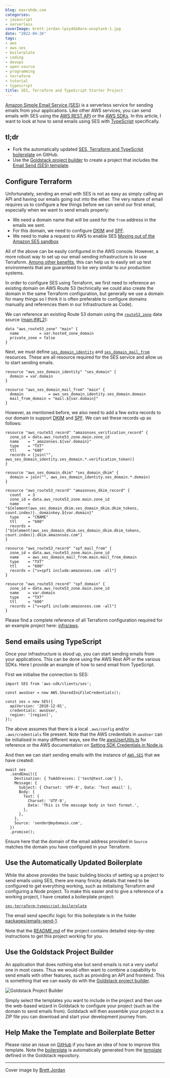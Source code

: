 ```yaml
---
blog: maxrohde.com
categories:
- javascript
- serverless
coverImage: brett-jordan-lpzy4da9aro-unsplash-1.jpg
date: "2022-04-26"
tags:
- aws
- aws-ses
- boilerplate
- coding
- devops
- open-source
- programming
- terraform
- tutorial
- typescript
title: SES, Terraform and TypeScript Starter Project
---
```


[Amazon Simple Email Service (SES)](https://aws.amazon.com/ses/) is a serverless service for sending emails from your applications. Like other AWS services, you can send emails with SES using the [AWS REST API](https://docs.aws.amazon.com/apigateway/latest/developerguide/apigateway-rest-api.html) or the [AWS SDKs](https://aws.amazon.com/tools/). In this article, I want to look at how to send emails using SES with [TypeScript](https://www.typescriptlang.org/) specifically.

## tl;dr

- Fork the automatically updated [SES, Terraform and TypeScript boilerplate](https://github.com/goldstack/ses-terraform-typescript-boilerplate) on GitHub.
- Use the [Goldstack project builder](https://goldstack.party/build) to create a project that includes the [Email Send (SES) template](https://goldstack.party/templates/ses).

## Configure Terraform

Unfortunately, sending an email with SES is not as easy as simply calling an API and having our emails going out into the ether. The very nature of email requires us to configure a few things before we can send our first email, especially when we want to send emails properly:

- We need a domain name that will be used for the `from` address in the emails we sent.
- For this domain, we need to configure [DKIM](https://en.wikipedia.org/wiki/DomainKeys_Identified_Mail) and [SPF](https://en.wikipedia.org/wiki/Sender_Policy_Framework).
- We need to make a request to AWS to enable SES [Moving out of the Amazon SES sandbox](https://docs.aws.amazon.com/ses/latest/dg/request-production-access.html)

All of the above can be easily configured in the AWS console. However, a more robust way to set up our email sending infrastructure is to use Terraform. [Among other benefits](https://poddardiksha.wordpress.com/2021/08/09/introduction-to-infrastructure-as-code-with-terraform-and-how-to-configure-terraform-server/), this can help us to easily set up test environments that are guaranteed to be very similar to our production systems.

In order to configure SES using Terraform, we first need to reference an existing domain on AWS Route 53 (technically we could also create the domain in the same Terraform configuration, but generally we use a domain for many things so I think it is often preferable to configure domains manually and references them in our Infrastructure as Code).

We can reference an existing Route 53 domain using the [`route53_zone`](https://registry.terraform.io/providers/hashicorp/aws/latest/docs/data-sources/route53_zone) data source ([main.tf#L2](https://github.com/goldstack/ses-terraform-typescript-boilerplate/blob/master/packages/email-send-1/infra/aws/main.tf#L2)):

```
data "aws_route53_zone" "main" {
  name         = var.hosted_zone_domain
  private_zone = false
}
```

Next, we must define [`ses_domain_identity`](https://registry.terraform.io/providers/hashicorp/aws/latest/docs/resources/ses_domain_identity) and [`ses_domain_mail_from`](https://registry.terraform.io/providers/hashicorp/aws/latest/docs/resources/ses_domain_mail_from) resources. These are all resource required for the SES service and allow us to start sending emails.

```
resource "aws_ses_domain_identity" "ses_domain" {
  domain = var.domain
}

resource "aws_ses_domain_mail_from" "main" {
  domain           = aws_ses_domain_identity.ses_domain.domain
  mail_from_domain = "mail.${var.domain}"
}
```

However, as mentioned before, we also need to add a few extra records to our domain to support [DKIM](https://en.wikipedia.org/wiki/DomainKeys_Identified_Mail) and [SPF](https://en.wikipedia.org/wiki/Sender_Policy_Framework). We can set these records up as follows:

```
resource "aws_route53_record" "amazonses_verification_record" {
  zone_id = data.aws_route53_zone.main.zone_id
  name    = "_amazonses.${var.domain}"
  type    = "TXT"
  ttl     = "600"
  records = [join("", aws_ses_domain_identity.ses_domain.*.verification_token)]
}

resource "aws_ses_domain_dkim" "ses_domain_dkim" {
  domain = join("", aws_ses_domain_identity.ses_domain.*.domain)
}

resource "aws_route53_record" "amazonses_dkim_record" {
  count   = 3
  zone_id = data.aws_route53_zone.main.zone_id
  name    = "${element(aws_ses_domain_dkim.ses_domain_dkim.dkim_tokens, count.index)}._domainkey.${var.domain}"
  type    = "CNAME"
  ttl     = "600"
  records = ["${element(aws_ses_domain_dkim.ses_domain_dkim.dkim_tokens, count.index)}.dkim.amazonses.com"]
}

resource "aws_route53_record" "spf_mail_from" {
  zone_id = data.aws_route53_zone.main.zone_id
  name    = aws_ses_domain_mail_from.main.mail_from_domain
  type    = "TXT"
  ttl     = "600"
  records = ["v=spf1 include:amazonses.com -all"]
}

resource "aws_route53_record" "spf_domain" {
  zone_id = data.aws_route53_zone.main.zone_id
  name    = var.domain
  type    = "TXT"
  ttl     = "600"
  records = ["v=spf1 include:amazonses.com -all"]
}
```

Please find a complete reference of all Terraform configuration required for an example project here: [infra/aws](https://github.com/goldstack/ses-terraform-typescript-boilerplate/tree/master/packages/email-send-1/infra/aws).

## Send emails using TypeScript

Once your infrastructure is stood up, you can start sending emails from your applications. This can be done using the AWS Rest API or the various SDKs. Here I provide an example of how to send email from TypeScript.

First we initialise the connection to SES:

```
import SES from 'aws-sdk/clients/ses';

const awsUser = new AWS.SharedIniFileCredentials();

const ses = new SES({
  apiVersion: '2010-12-01',
  credentials: awsUser,
  region: '[region]',
});
```

The above assumes that there is a local `.aws/config` and/or `.aws/credentials` file present. Note that the AWS credentials in `awsUser` can be initialised in many different ways, see the file [awsUserUtils.ts](https://github.com/goldstack/goldstack/blob/master/workspaces/templates-lib/packages/infra-aws/src/awsUserUtils.ts) for reference or the AWS documentation on [Setting SDK Credentials in Node.js](https://docs.aws.amazon.com/sdk-for-javascript/v2/developer-guide/setting-credentials-node.html).

And then we can start sending emails with the instance of [`AWS.SES`](https://docs.aws.amazon.com/AWSJavaScriptSDK/latest/AWS/SES.html) that we have created:

```
await ses
  .sendEmail({
    Destination: { ToAddresses: ['test@test.com'] },
    Message: {
      Subject: { Charset: 'UTF-8', Data: 'Test email' },
      Body: {
        Text: {
          Charset: 'UTF-8',
          Data: 'This is the message body in text format.',
        },
      },
    },
    Source: 'sender@mydomain.com',
  })
  .promise();
```

Ensure here that the domain of the email address provided in `Source` matches the domain you have configured in your Terraform.

## Use the Automatically Updated Boilerplate

While the above provides the basic building blocks of setting up a project to send emails using SES, there are many finicky details that need to be configured to get everything working, such as initialising Terraform and configuring a Node project. To make this easier and to give a reference of a working project, I have created a boilerplate project:

[`ses-terraform-typescript-boilerplate`](https://github.com/goldstack/ses-terraform-typescript-boilerplate)

The email send specific logic for this boilerplate is in the folder [packages/emails-send-1](https://github.com/goldstack/ses-terraform-typescript-boilerplate/tree/master/packages/email-send-1).

Note that the [README.md](https://github.com/goldstack/ses-terraform-typescript-boilerplate#readme) of the project contains detailed step-by-step instructions to get this project working for you.

## Use the Goldstack Project Builder

An application that does nothing else but send emails is not a very useful one in most cases. Thus we would often want to combine a capability to send emails with other features, such as providing an API and frontend. This is something that we can easily do with the [Goldstack project builder](https://goldstack.party/build).

![Goldstack Project Builder](images/goldstack_project_builder.png)

Simply select the templates you want to include in the project and then use the web-based wizard in Goldstack to configure your project (such as the domain to send emails from). Goldstack will then assemble your project in a ZIP file you can download and start your development journey from.

## Help Make the Template and Boilerplate Better

Please raise an issue on [GitHub](https://github.com/goldstack/goldstack/issues) if you have an idea of how to improve this template. Note the [boilerplate](https://github.com/goldstack/ses-terraform-typescript-boilerplate) is automatically generated from the [template](https://github.com/goldstack/goldstack/tree/master/workspaces/templates/packages/email-send) defined in the Goldstack repository.

---

Cover image by [Brett Jordan](https://unsplash.com/photos/LPZy4da9aRo)
